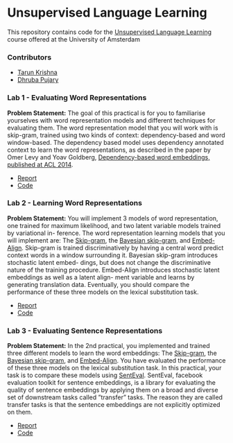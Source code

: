 # Unsupervised Language Learning

This repository contains code for the [Unsupervised Language Learning](https://uva-slpl.github.io/ull/) course offered 
at the University of Amsterdam  

### Contributors
* [Tarun Krishna](https://github.com/KrishnaTarun)
* [Dhruba Pujary](https://github.com/druv022)

### Lab 1 - Evaluating Word Representations

**Problem Statement:** The goal of this practical is for you to familiarise yourselves with word representation models and different techniques for evaluating them. The word representation model that you will work with is skip-gram, trained using two kinds of context: dependency-based and word window-based. The dependency based model uses dependency annotated context to learn the word representations, as described in the paper by Omer Levy and Yoav Goldberg, [Dependency-based word embeddings, published at ACL 2014](https://aclweb.org/anthology/papers/P/P14/P14-2050/).

* [Report](Lab1/report-ull-lab1.pdf)
* [Code](Lab1/)

### Lab 2 - Learning Word Representations

**Problem Statement:** You will implement 3 models of word representation, one trained for
maximum likelihood, and two latent variable models trained by variational in-
ference. The word representation learning models that you will implement are:
The [Skip-gram](https://arxiv.org/abs/1301.3781), the [Bayesian skip-gram](https://arxiv.org/abs/1711.11027), and [Embed-Align](https://arxiv.org/abs/1802.05883). Skip-gram
is trained discriminatively by having a central word predict context words in a
window surrounding it. Bayesian skip-gram introduces stochastic latent embed-
dings, but does not change the discriminative nature of the training procedure.
Embed-Align introduces stochastic latent embeddings as well as a latent align-
ment variable and learns by generating translation data. Eventually, you should
compare the performance of these three models on the lexical substitution task.

* [Report](Lab2/report-ull-lab2.pdf)
* [Code](Lab2/)

### Lab 3 - Evaluating Sentence Representations

**Problem Statement:** In the 2nd practical, you implemented and trained three different models to
learn the word embeddings: The [Skip-gram](https://arxiv.org/abs/1301.3781), the [Bayesian skip-gram](https://arxiv.org/abs/1711.11027), and [Embed-Align](https://arxiv.org/abs/1802.05883). You have evaluated the performance of these three models on
the lexical substitution task. In this practical, your task is to compare these
models using [SentEval](https://arxiv.org/abs/1803.05449). SentEval, facebook evaluation toolkit for sentence
embeddings, is a library for evaluating the quality of sentence embeddings by
applying them on a broad and diverse set of downstream tasks called ”transfer”
tasks. The reason they are called transfer tasks is that the sentence embeddings
are not explicitly optimized on them.

* [Report](Lab3/report-ull-lab3.pdf)
* [Code](Lab3/)



